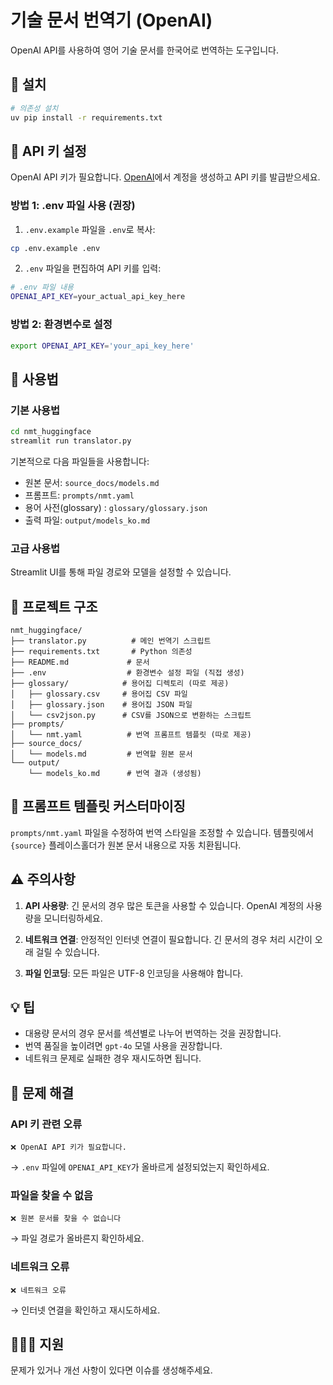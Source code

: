 # 기술 문서 번역기 (OpenAI)

OpenAI API를 사용하여 영어 기술 문서를 한국어로 번역하는 도구입니다.

## 🚀 설치

```bash
# 의존성 설치
uv pip install -r requirements.txt
```

## 🔑 API 키 설정

OpenAI API 키가 필요합니다. [OpenAI](https://platform.openai.com/)에서 계정을 생성하고 API 키를 발급받으세요.

### 방법 1: .env 파일 사용 (권장)

1. `.env.example` 파일을 `.env`로 복사:
```bash
cp .env.example .env
```

2. `.env` 파일을 편집하여 API 키를 입력:
```bash
# .env 파일 내용
OPENAI_API_KEY=your_actual_api_key_here
```

### 방법 2: 환경변수로 설정

```bash
export OPENAI_API_KEY='your_api_key_here'
```

## 📖 사용법

### 기본 사용법

```bash
cd nmt_huggingface
streamlit run translator.py
```

기본적으로 다음 파일들을 사용합니다:
- 원본 문서: `source_docs/models.md`
- 프롬프트: `prompts/nmt.yaml`
- 용어 사전(glossary) : `glossary/glossary.json`
- 출력 파일: `output/models_ko.md`

### 고급 사용법

Streamlit UI를 통해 파일 경로와 모델을 설정할 수 있습니다.

## 📁 프로젝트 구조

```
nmt_huggingface/
├── translator.py          # 메인 번역기 스크립트
├── requirements.txt       # Python 의존성
├── README.md             # 문서
├── .env                  # 환경변수 설정 파일 (직접 생성)
├── glossary/            # 용어집 디렉토리 (따로 제공)
│   ├── glossary.csv     # 용어집 CSV 파일
│   ├── glossary.json    # 용어집 JSON 파일
│   └── csv2json.py      # CSV를 JSON으로 변환하는 스크립트
├── prompts/
│   └── nmt.yaml          # 번역 프롬프트 템플릿 (따로 제공)
├── source_docs/
│   └── models.md         # 번역할 원본 문서
└── output/
    └── models_ko.md      # 번역 결과 (생성됨)
```

## 🔧 프롬프트 템플릿 커스터마이징

`prompts/nmt.yaml` 파일을 수정하여 번역 스타일을 조정할 수 있습니다. 템플릿에서 `{source}` 플레이스홀더가 원본 문서 내용으로 자동 치환됩니다.

## ⚠️ 주의사항

1. **API 사용량**: 긴 문서의 경우 많은 토큰을 사용할 수 있습니다. OpenAI 계정의 사용량을 모니터링하세요.

2. **네트워크 연결**: 안정적인 인터넷 연결이 필요합니다. 긴 문서의 경우 처리 시간이 오래 걸릴 수 있습니다.

3. **파일 인코딩**: 모든 파일은 UTF-8 인코딩을 사용해야 합니다.

## 💡 팁

- 대용량 문서의 경우 문서를 섹션별로 나누어 번역하는 것을 권장합니다.
- 번역 품질을 높이려면 `gpt-4o` 모델 사용을 권장합니다.
- 네트워크 문제로 실패한 경우 재시도하면 됩니다.

## 🐛 문제 해결

### API 키 관련 오류
```
❌ OpenAI API 키가 필요합니다.
```
→ `.env` 파일에 `OPENAI_API_KEY`가 올바르게 설정되었는지 확인하세요.

### 파일을 찾을 수 없음
```
❌ 원본 문서를 찾을 수 없습니다
```
→ 파일 경로가 올바른지 확인하세요.

### 네트워크 오류
```
❌ 네트워크 오류
```
→ 인터넷 연결을 확인하고 재시도하세요.

## 🙋🏻‍♀️ 지원

문제가 있거나 개선 사항이 있다면 이슈를 생성해주세요. 